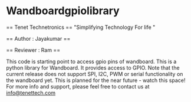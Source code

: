 Wandboardgpiolibrary
====================
== Tenet Technetronics ==
"Simplifying Technology For life "

== Author : Jayakumar ==

== Reviewer : Ram ==

This code is starting point to access gpio pins of wandboard. 
This is a python  library for Wandboard. It provides access to GPIO.
Note that the current release does not support SPI, I2C, PWM or serial functionality on the wandboard yet. 
This is planned for the near future - watch this space!
For more info and support, please feel free to contact us at info@tenettech.com
